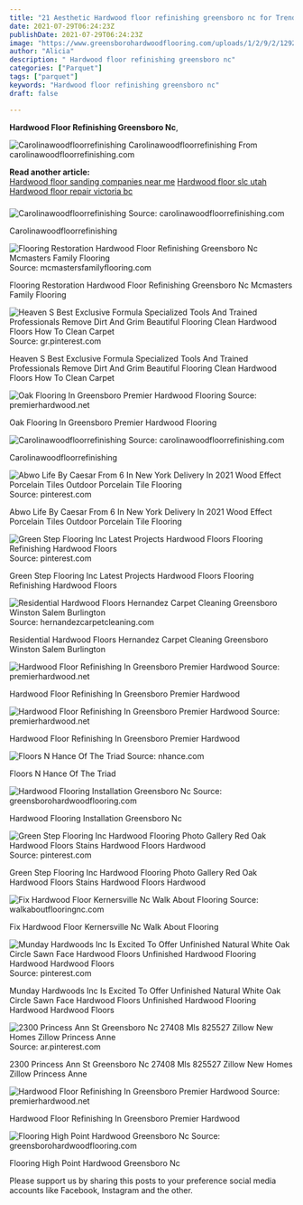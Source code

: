 ```yaml
---
title: "21 Aesthetic Hardwood floor refinishing greensboro nc for Trend in 2022"
date: 2021-07-29T06:24:23Z
publishDate: 2021-07-29T06:24:23Z
image: "https://www.greensborohardwoodflooring.com/uploads/1/2/9/2/129286079/greensboro-hardwood-flooring-installation-experts-services_orig.jpg"
author: "Alicia"
description: " Hardwood floor refinishing greensboro nc"
categories: ["Parquet"]
tags: ["parquet"]
keywords: "Hardwood floor refinishing greensboro nc"
draft: false

---
```

<!-- Head tag Code -->
**Hardwood Floor Refinishing Greensboro Nc**, 

![Carolinawoodfloorrefinishing](http://www.carolinawoodfloorrefinishing.com/images/refinishing-wood-floors-seattle-1024x768-crop-u80.jpg "Carolinawoodfloorrefinishing")
Carolinawoodfloorrefinishing From carolinawoodfloorrefinishing.com

**Read another article:**  
[Hardwood floor sanding companies near me](/hardwood-floor-sanding-companies-near-me/)
[Hardwood floor slc utah](/hardwood-floor-slc-utah/)
[Hardwood floor repair victoria bc](/hardwood-floor-repair-victoria-bc/)




### 

 


![Carolinawoodfloorrefinishing](http://www.carolinawoodfloorrefinishing.com/images/floor-refinishing-installing-paint-wood-floor-decor-design-hardwood-floor-refinishing-crop-u5499.jpg "Carolinawoodfloorrefinishing")
Source: carolinawoodfloorrefinishing.com

Carolinawoodfloorrefinishing  

![Flooring Restoration Hardwood Floor Refinishing Greensboro Nc Mcmasters Family Flooring](https://mcmastersfamilyflooring.com/files/2020/03/IMG_20190305_114759563_4.jpg "Flooring Restoration Hardwood Floor Refinishing Greensboro Nc Mcmasters Family Flooring")
Source: mcmastersfamilyflooring.com

Flooring Restoration Hardwood Floor Refinishing Greensboro Nc Mcmasters Family Flooring  

![Heaven S Best Exclusive Formula Specialized Tools And Trained Professionals Remove Dirt And Grim Beautiful Flooring Clean Hardwood Floors How To Clean Carpet](https://i.pinimg.com/564x/ed/f4/86/edf486d6fc6409a4f1eb11b93e679490--hardwood-floor-cleaning-hardwood-floors.jpg "Heaven S Best Exclusive Formula Specialized Tools And Trained Professionals Remove Dirt And Grim Beautiful Flooring Clean Hardwood Floors How To Clean Carpet")
Source: gr.pinterest.com

Heaven S Best Exclusive Formula Specialized Tools And Trained Professionals Remove Dirt And Grim Beautiful Flooring Clean Hardwood Floors How To Clean Carpet  

![Oak Flooring In Greensboro Premier Hardwood Flooring](http://www.premierhardwood.net/wp-content/uploads/2016/05/IMG_2454-300x300.jpg "Oak Flooring In Greensboro Premier Hardwood Flooring")
Source: premierhardwood.net

Oak Flooring In Greensboro Premier Hardwood Flooring  

![Carolinawoodfloorrefinishing](http://www.carolinawoodfloorrefinishing.com/images/refinishing-wood-floors-seattle-1024x768-crop-u80.jpg "Carolinawoodfloorrefinishing")
Source: carolinawoodfloorrefinishing.com

Carolinawoodfloorrefinishing  

![Abwo Life By Caesar From 6 In New York Delivery In 2021 Wood Effect Porcelain Tiles Outdoor Porcelain Tile Flooring](https://i.pinimg.com/originals/08/7f/96/087f96b592aff15072d641660f6cfc2f.jpg "Abwo Life By Caesar From 6 In New York Delivery In 2021 Wood Effect Porcelain Tiles Outdoor Porcelain Tile Flooring")
Source: pinterest.com

Abwo Life By Caesar From 6 In New York Delivery In 2021 Wood Effect Porcelain Tiles Outdoor Porcelain Tile Flooring  

![Green Step Flooring Inc Latest Projects Hardwood Floors Flooring Refinishing Hardwood Floors](https://i.pinimg.com/736x/bd/5f/e9/bd5fe93c91626f996e44e40e0a4d2a94--hardwood-floor-stain-colors-hardwood-floors.jpg "Green Step Flooring Inc Latest Projects Hardwood Floors Flooring Refinishing Hardwood Floors")
Source: pinterest.com

Green Step Flooring Inc Latest Projects Hardwood Floors Flooring Refinishing Hardwood Floors  

![Residential Hardwood Floors Hernandez Carpet Cleaning Greensboro Winston Salem Burlington](https://image10.zibster.com/4113/20171024122602_242646.jpg "Residential Hardwood Floors Hernandez Carpet Cleaning Greensboro Winston Salem Burlington")
Source: hernandezcarpetcleaning.com

Residential Hardwood Floors Hernandez Carpet Cleaning Greensboro Winston Salem Burlington  

![Hardwood Floor Refinishing In Greensboro Premier Hardwood](http://www.premierhardwood.net/wp-content/uploads/2016/05/main-slider-2-1.jpg "Hardwood Floor Refinishing In Greensboro Premier Hardwood")
Source: premierhardwood.net

Hardwood Floor Refinishing In Greensboro Premier Hardwood  

![Hardwood Floor Refinishing In Greensboro Premier Hardwood](http://www.premierhardwood.net/wp-content/uploads/2016/05/IMG_2172-300x300.jpg "Hardwood Floor Refinishing In Greensboro Premier Hardwood")
Source: premierhardwood.net

Hardwood Floor Refinishing In Greensboro Premier Hardwood  

![Floors N Hance Of The Triad](https://www.nhance.com/triadnc1/files/2014/11/Hardwood-Floor-Refinishing.jpg "Floors N Hance Of The Triad")
Source: nhance.com

Floors N Hance Of The Triad  

![Hardwood Flooring Installation Greensboro Nc](https://www.greensborohardwoodflooring.com/uploads/1/2/9/2/129286079/greensboro-hardwood-flooring-installation-experts-hardwood-flooring-installation-2_orig.jpg "Hardwood Flooring Installation Greensboro Nc")
Source: greensborohardwoodflooring.com

Hardwood Flooring Installation Greensboro Nc  

![Green Step Flooring Inc Hardwood Flooring Photo Gallery Red Oak Hardwood Floors Stains Hardwood Floors Hardwood](https://i.pinimg.com/originals/7e/4f/b0/7e4fb0e0d467d35623b6c2b38530eb78.jpg "Green Step Flooring Inc Hardwood Flooring Photo Gallery Red Oak Hardwood Floors Stains Hardwood Floors Hardwood")
Source: pinterest.com

Green Step Flooring Inc Hardwood Flooring Photo Gallery Red Oak Hardwood Floors Stains Hardwood Floors Hardwood  

![Fix Hardwood Floor Kernersville Nc Walk About Flooring](https://cdn.shortpixel.ai/spai/w_865+q_glossy+ret_img+to_webp/https://walkaboutflooringnc.com/wp-content/uploads/2019/03/Fix-Hardwood-Floor.jpg "Fix Hardwood Floor Kernersville Nc Walk About Flooring")
Source: walkaboutflooringnc.com

Fix Hardwood Floor Kernersville Nc Walk About Flooring  

![Munday Hardwoods Inc Is Excited To Offer Unfinished Natural White Oak Circle Sawn Face Hardwood Floors Unfinished Hardwood Flooring Hardwood Hardwood Floors](https://i.pinimg.com/originals/c2/83/f8/c283f8f3fa932c7b0a2ce8a5660b1588.jpg "Munday Hardwoods Inc Is Excited To Offer Unfinished Natural White Oak Circle Sawn Face Hardwood Floors Unfinished Hardwood Flooring Hardwood Hardwood Floors")
Source: pinterest.com

Munday Hardwoods Inc Is Excited To Offer Unfinished Natural White Oak Circle Sawn Face Hardwood Floors Unfinished Hardwood Flooring Hardwood Hardwood Floors  

![2300 Princess Ann St Greensboro Nc 27408 Mls 825527 Zillow New Homes Zillow Princess Anne](https://i.pinimg.com/originals/84/89/e9/8489e95d5d056407f54246e2b8d6e279.jpg "2300 Princess Ann St Greensboro Nc 27408 Mls 825527 Zillow New Homes Zillow Princess Anne")
Source: ar.pinterest.com

2300 Princess Ann St Greensboro Nc 27408 Mls 825527 Zillow New Homes Zillow Princess Anne  

![Hardwood Floor Refinishing In Greensboro Premier Hardwood](http://www.premierhardwood.net/wp-content/uploads/2016/05/IMG_1029-225x300.jpg "Hardwood Floor Refinishing In Greensboro Premier Hardwood")
Source: premierhardwood.net

Hardwood Floor Refinishing In Greensboro Premier Hardwood  

![Flooring High Point Hardwood Greensboro Nc](https://www.greensborohardwoodflooring.com/uploads/1/2/9/2/129286079/greensboro-hardwood-flooring-installation-experts-services_orig.jpg "Flooring High Point Hardwood Greensboro Nc")
Source: greensborohardwoodflooring.com

Flooring High Point Hardwood Greensboro Nc  

Please support us by sharing this posts to your preference social media accounts like Facebook, Instagram and the other.

